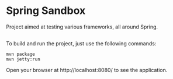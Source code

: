 # Spring Sandbox

Project aimed at testing various frameworks, all around Spring.

## 
To build and run the project, just use the following commands:
```
mvn package
mvn jetty:run
```
Open your browser at http://localhost:8080/ to see the application.